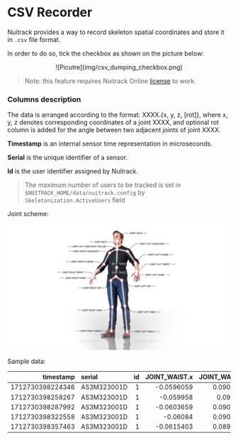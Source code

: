 # CSV Recorder

Nuitrack provides a way to record skeleton spatial coordinates and store 
it in `.csv` file format.

In order to do so, tick the checkbox as shown on the picture below:

<p align="center">
![Picutre](img/csv_dumping_checkbox.png)
</p>

> Note: this feature requires Nuitrack Online [license](https://nuitrack.com/) to work.


### Columns description

The data is arranged according to the format: XXXX.{x, y, z, [rot]}, where x, y, z denotes corresponding coordinates of a joint XXXX, and optional rot column is added for the angle between two adjacent joints of joint XXXX.

**Timestamp** is an internal sensor time representation in microseconds.

**Serial** is the unique identifier of a sensor. 

**Id** is the user identifier assigned by Nuitrack.

> The maximum number of users to be tracked is set in `$NUITRACK_HOME/data/nuitrack.config` by `Skeletonization.ActiveUsers` field

Joint scheme:

![skeleton scheme](doc/img/skeleton_scheme.jpg)

Sample data:

|        timestamp | serial      |   id |   JOINT_WAIST.x |   JOINT_WAIST.y |   JOINT_WAIST.z |   JOINT_TORSO.x |   JOINT_TORSO.y |   JOINT_TORSO.z |   JOINT_TORSO.rot |   JOINT_NECK.x |   JOINT_NECK.y |   JOINT_NECK.z |   JOINT_NECK.rot |   JOINT_HEAD.x |   JOINT_HEAD.y |   JOINT_HEAD.z |   JOINT_LEFT_SHOULDER.x |   JOINT_LEFT_SHOULDER.y |   JOINT_LEFT_SHOULDER.z |   JOINT_LEFT_SHOULDER.rot |   JOINT_LEFT_ELBOW.x |   JOINT_LEFT_ELBOW.y |   JOINT_LEFT_ELBOW.z |   JOINT_LEFT_ELBOW.rot |   JOINT_LEFT_WRIST.x |   JOINT_LEFT_WRIST.y |   JOINT_LEFT_WRIST.z |   JOINT_LEFT_HAND.x |   JOINT_LEFT_HAND.y |   JOINT_LEFT_HAND.z |   JOINT_RIGHT_SHOULDER.x |   JOINT_RIGHT_SHOULDER.y |   JOINT_RIGHT_SHOULDER.z |   JOINT_RIGHT_SHOULDER.rot |   JOINT_RIGHT_ELBOW.x |   JOINT_RIGHT_ELBOW.y |   JOINT_RIGHT_ELBOW.z |   JOINT_RIGHT_ELBOW.rot |   JOINT_RIGHT_WRIST.x |   JOINT_RIGHT_WRIST.y |   JOINT_RIGHT_WRIST.z |   JOINT_RIGHT_HAND.x |   JOINT_RIGHT_HAND.y |   JOINT_RIGHT_HAND.z |   JOINT_LEFT_HIP.x |   JOINT_LEFT_HIP.y |   JOINT_LEFT_HIP.z |   JOINT_LEFT_HIP.rot |   JOINT_LEFT_KNEE.x |   JOINT_LEFT_KNEE.y |   JOINT_LEFT_KNEE.z |   JOINT_LEFT_KNEE.rot |   JOINT_LEFT_ANKLE.x |   JOINT_LEFT_ANKLE.y |   JOINT_LEFT_ANKLE.z |   JOINT_RIGHT_HIP.x |   JOINT_RIGHT_HIP.y |   JOINT_RIGHT_HIP.z |   JOINT_RIGHT_HIP.rot |   JOINT_RIGHT_KNEE.x |   JOINT_RIGHT_KNEE.y |   JOINT_RIGHT_KNEE.z |   JOINT_RIGHT_KNEE.rot |   JOINT_RIGHT_ANKLE.x |   JOINT_RIGHT_ANKLE.y |   JOINT_RIGHT_ANKLE.z |
|-----------------:|:------------|-----:|----------------:|----------------:|----------------:|----------------:|----------------:|----------------:|------------------:|---------------:|---------------:|---------------:|-----------------:|---------------:|---------------:|---------------:|------------------------:|------------------------:|------------------------:|--------------------------:|---------------------:|---------------------:|---------------------:|-----------------------:|---------------------:|---------------------:|---------------------:|--------------------:|--------------------:|--------------------:|-------------------------:|-------------------------:|-------------------------:|---------------------------:|----------------------:|----------------------:|----------------------:|------------------------:|----------------------:|----------------------:|----------------------:|---------------------:|---------------------:|---------------------:|-------------------:|-------------------:|-------------------:|---------------------:|--------------------:|--------------------:|--------------------:|----------------------:|---------------------:|---------------------:|---------------------:|--------------------:|--------------------:|--------------------:|----------------------:|---------------------:|---------------------:|---------------------:|-----------------------:|----------------------:|----------------------:|----------------------:|
| 1712730398224346 | AS3M323001D |    1 |      -0.0596059 |       0.0904388 |         1.66556 |      -0.0625793 |        0.254289 |         1.6912  |           176.938 |     -0.0840491 |       0.553666 |        1.68992 |          171.469 |      -0.107086 |       0.656453 |        1.68481 |               0.0635426 |                0.478003 |                 1.70572 |                   108.876 |             0.136072 |             0.247241 |              1.70966 |                155.328 |             0.114173 |            0.0744635 |              1.57668 |            0.109793 |           0.039908  |             1.55009 |                -0.227404 |                 0.469091 |                  1.68256 |                    107.648 |             -0.281166 |              0.233442 |               1.69289 |                 154.82  |             -0.246857 |             0.076457  |               1.54392 |            -0.239995 |            0.04506   |              1.51413 |          0.0365087 |          0.0300538 |            1.65845 |              128.491 |           0.0726928 |           -0.294995 |             1.51132 |               173.648 |            0.0726928 |            -0.632384 |              1.51132 |           -0.149449 |           0.017937  |             1.65841 |               124.998 |            -0.125668 |            -0.330502 |              1.57692 |                176.096 |             -0.125668 |             -0.667891 |               1.57692 |
| 1712730398258267 | AS3M323001D |    1 |      -0.059958  |       0.090279  |         1.66608 |      -0.0628547 |        0.253886 |         1.69177 |           176.782 |     -0.0850209 |       0.553391 |        1.68983 |          169.645 |      -0.111552 |       0.655337 |        1.6848  |               0.0628406 |                0.477542 |                 1.70603 |                   108.801 |             0.134621 |             0.246997 |              1.71239 |                156.075 |             0.114475 |            0.0737119 |              1.5798  |            0.110446 |           0.0390549 |             1.55328 |                -0.229783 |                 0.470496 |                  1.68269 |                    106.515 |             -0.281616 |              0.234769 |               1.69216 |                 155.365 |             -0.247223 |             0.0761425 |               1.54496 |            -0.240344 |            0.0444172 |              1.51551 |          0.0361623 |          0.0299944 |            1.65897 |              128.494 |           0.0725948 |           -0.294865 |             1.51145 |               173.601 |            0.0725948 |            -0.632253 |              1.51145 |           -0.149859 |           0.0179693 |             1.6584  |               124.837 |            -0.125646 |            -0.330609 |              1.5776  |                176.026 |             -0.125646 |             -0.667997 |               1.5776  |
| 1712730398287992 | AS3M323001D |    1 |      -0.0603659 |       0.0901476 |         1.66661 |      -0.0633536 |        0.253498 |         1.69242 |           176.685 |     -0.0862128 |       0.553123 |        1.68979 |          169.963 |      -0.112408 |       0.655152 |        1.68469 |               0.061695  |                0.476975 |                 1.70639 |                   108.947 |             0.133429 |             0.246851 |              1.7161  |                156.552 |             0.11488  |            0.0742847 |              1.58235 |            0.111171 |           0.0397714 |             1.55559 |                -0.23166  |                 0.470989 |                  1.68274 |                    106.008 |             -0.282607 |              0.235351 |               1.69145 |                 155.342 |             -0.24747  |             0.076299  |               1.54489 |            -0.240442 |            0.0444886 |              1.51557 |          0.0358012 |          0.0299897 |            1.65894 |              128.463 |           0.0724509 |           -0.294947 |             1.51163 |               173.565 |            0.0724509 |            -0.632335 |              1.51163 |           -0.150345 |           0.0180753 |             1.65837 |               124.641 |            -0.125645 |            -0.330475 |              1.57756 |                175.946 |             -0.125645 |             -0.667864 |               1.57756 |
| 1712730398322558 | AS3M323001D |    1 |      -0.06084   |       0.0900037 |         1.66719 |      -0.0642944 |        0.253119 |         1.69318 |           176.779 |     -0.0875342 |       0.552836 |        1.68976 |          170.875 |      -0.112229 |       0.655233 |        1.68455 |               0.0598649 |                0.475922 |                 1.70684 |                   109.852 |             0.133808 |             0.246972 |              1.72077 |                155.853 |             0.115139 |            0.0764598 |              1.58442 |            0.111406 |           0.0423573 |             1.55715 |                -0.233108 |                 0.471022 |                  1.68275 |                    105.957 |             -0.284301 |              0.235663 |               1.69081 |                 154.851 |             -0.247884 |             0.0763636 |               1.54482 |            -0.2406   |            0.0445037 |              1.51563 |          0.0354384 |          0.0299504 |            1.659   |              128.426 |           0.0723065 |           -0.295014 |             1.51179 |               173.527 |            0.0723065 |            -0.632402 |              1.51179 |           -0.150855 |           0.018179  |             1.65834 |               124.456 |            -0.125681 |            -0.33036  |              1.5776  |                175.869 |             -0.125681 |             -0.667749 |               1.5776  |
| 1712730398357463 | AS3M323001D |    1 |      -0.0615403 |       0.0898374 |         1.66776 |      -0.0667766 |        0.252728 |         1.694   |           177.579 |     -0.0891247 |       0.55256  |        1.68974 |          171.829 |      -0.1118   |       0.65541  |        1.68427 |               0.0576195 |                0.475063 |                 1.70727 |                   110.632 |             0.133637 |             0.247105 |              1.72284 |                155.38  |             0.11537  |            0.0783389 |              1.58429 |            0.111716 |           0.0445856 |             1.55657 |                -0.234502 |                 0.47093  |                  1.68275 |                    105.989 |             -0.286057 |              0.23583  |               1.69024 |                 154.37  |             -0.248377 |             0.0759515 |               1.54521 |            -0.240841 |            0.0439758 |              1.51621 |          0.03505   |          0.0298628 |            1.65903 |              128.36  |           0.0721997 |           -0.295034 |             1.51173 |               173.477 |            0.0721997 |            -0.632423 |              1.51173 |           -0.151419 |           0.0182981 |             1.6583  |               124.335 |            -0.125928 |            -0.330226 |              1.57758 |                175.817 |             -0.125928 |             -0.667615 |               1.57758 |
